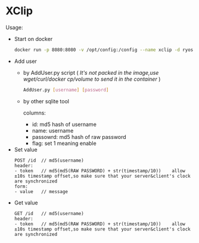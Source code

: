 # XClip
Usage:
- Start on docker
  ```bash
  docker run -p 8080:8080 -v /opt/config:/config --name xclip -d ryosetsu/xclip
  ```
- Add user 
  - by AddUser.py script ( *It's not packed in the image,use wget/curl/docker cp/volume to send it in the container* )
    ```bash
    AddUser.py [username] [password]
    ```
  - by other sqlite tool

    columns:
    - id: md5 hash of username
    - name: username
    - passowrd: md5 hash of raw password
    - flag: set 1 meaning enable
- Set value
  ```
  POST /id  // md5(username)
  header: 
  - token   // md5(md5(RAW PASSWORD) + str(timestamp/10))    allow ±10s timestamp offset,so make sure that your server&client's clock are synchronized
  form:
  - value   // message
  ```
- Get value
  ```
  GET /id   // md5(username)
  header: 
  - token   // md5(md5(RAW PASSWORD) + str(timestamp/10))    allow ±10s timestamp offset,so make sure that your server&client's clock are synchronized
